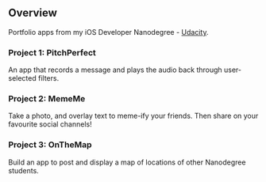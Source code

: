 ## Overview
Portfolio apps from my iOS Developer Nanodegree - [Udacity](https://www.udacity.com/).

### Project 1: PitchPerfect
An app that records a message and plays the audio back through user-selected filters.

### Project 2: MemeMe
Take a photo, and overlay text to meme-ify your friends. Then share on your favourite social channels!

### Project 3: OnTheMap
Build an app to post and display a map of locations of other Nanodegree students.
